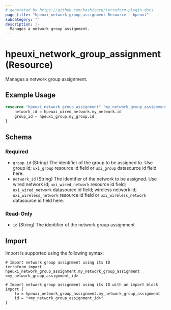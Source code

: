 ```yaml
---
# generated by https://github.com/hashicorp/terraform-plugin-docs
page_title: "hpeuxi_network_group_assignment Resource - hpeuxi"
subcategory: ""
description: |-
  Manages a network group assignment.
---
```


# hpeuxi_network_group_assignment (Resource)

Manages a network group assignment.

## Example Usage

```terraform
resource "hpeuxi_network_group_assignment" "my_network_group_assignment" {
    network_id = hpeuxi_wired_network.my_network.id
    group_id = hpeuxi_group.my_group.id
}
```

<!-- schema generated by tfplugindocs -->
## Schema

### Required

- `group_id` (String) The identifier of the group to be assigned to. Use group id; `uxi_group` resource id field or `uxi_group` datasource id field here.
- `network_id` (String) The identifier of the network to be assigned. Use wired network id; `uxi_wired_network` resource id field; `uxi_wired_network` datasource id field; wireless network id; `uxi_wireless_network` resource id field or `uxi_wireless_network` datasource id field here.

### Read-Only

- `id` (String) The identifier of the network group assignment

## Import

Import is supported using the following syntax:

```shell
# Import network group assignment using its ID
terraform import hpeuxi_network_group_assignment.my_network_group_assignment <my_network_group_assignment_id>

# Import network group assignment using its ID with an import block
import {
    to = hpeuxi_network_group_assignment.my_network_group_assignment
    id = "<my_network_group_assignment_id>"
}
```
